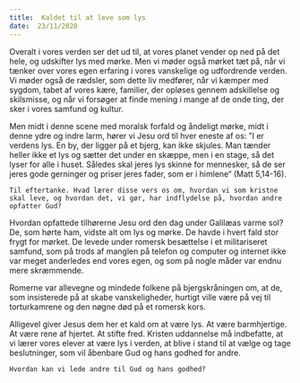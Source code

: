 ```yaml
---
title:  Kaldet til at leve som lys
date:  23/11/2020
---
```


Overalt i vores verden ser det ud til, at vores planet vender op ned på det hele, og udskifter lys med mørke. Men vi møder også mørket tæt på, når vi tænker over vores egen erfaring i vores vanskelige og udfordrende verden. Vi møder også de rædsler, som dette liv medfører, når vi kæmper med sygdom, tabet af vores kære, familier, der opløses gennem adskillelse og skilsmisse, og når vi forsøger at finde mening i mange af de onde ting, der sker i vores samfund og kultur.

Men midt i denne scene med moralsk forfald og åndeligt mørke, midt i denne ydre og indre larm, hører vi Jesu ord til hver eneste af os: ”I er verdens lys. En by, der ligger på et bjerg, kan ikke skjules. Man tænder heller ikke et lys og sætter det under en skæppe, men i en stage, så det lyser for alle i huset. Således skal jeres lys skinne for mennesker, så de ser jeres gode gerninger og priser jeres fader, som er i himlene“ (Matt 5,14-16).

`Til eftertanke. Hvad lærer disse vers os om, hvordan vi som kristne skal leve, og hvordan det, vi gør, har indflydelse på, hvordan andre opfatter Gud?`

Hvordan opfattede tilhørerne Jesu ord den dag under Galilæas varme sol? De, som hørte ham, vidste alt om lys og mørke. De havde i hvert fald stor frygt for mørket. De levede under romersk besættelse i et militariseret samfund, som på trods af manglen på telefon og computer og internet ikke var meget anderledes end vores egen, og som på nogle måder var endnu mere skræmmende.

Romerne var allevegne og mindede folkene på bjergskråningen om, at de, som insisterede på at skabe vanskeligheder, hurtigt ville være på vej til torturkamrene og den nøgne død på et romersk kors.

Alligevel giver Jesus dem her et kald om at være lys. At være barmhjertige. At være rene af hjertet. At stifte fred. Kristen uddannelse må indbefatte, at vi lærer vores elever at være lys i verden, at blive i stand til at vælge og tage beslutninger, som vil åbenbare Gud og hans godhed for andre.

`Hvordan kan vi lede andre til Gud og hans godhed?`